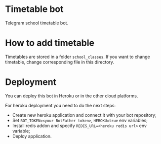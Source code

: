# Timetable bot
Telegram school timetable bot.

# How to add timetable
Timetables are stored in a folder ```school_classes```. If you want to change timetable, change corresponding file in this directory.

# Deployment

You can deploy this bot in Heroku or in the other cloud platforms.

For heroku deployment you need to do the next steps:
- Create new heroku application and connect it with your bot repository;
- Set ```BOT_TOKEN=<your BotFather token>```, ```HEROKU=true``` env variables;
- Install redis addon and specify ```REDIS_URL=<heroku redis url>``` env variable;
- Deploy application.
